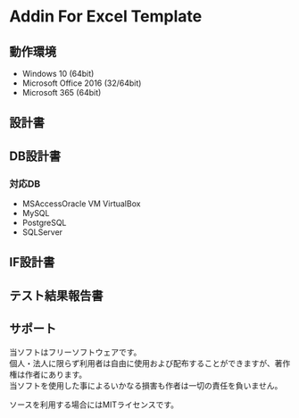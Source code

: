 # Addin For Excel Template


## 動作環境
* Windows 10 (64bit)
* Microsoft Office 2016 (32/64bit)
* Microsoft 365 (64bit)

## 設計書

## DB設計書

### 対応DB
* MSAccessOracle VM VirtualBox
* MySQL
* PostgreSQL
* SQLServer



## IF設計書

## テスト結果報告書


## サポート
当ソフトはフリーソフトウェアです。   
個人・法人に限らず利用者は自由に使用および配布することができますが、著作権は作者にあります。   
当ソフトを使用した事によるいかなる損害も作者は一切の責任を負いません。

ソースを利用する場合にはMITライセンスです。
